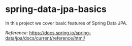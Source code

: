 

# spring-data-jpa-basics
In this project we cover basic features of Spring Data JPA.

_Reference_: https://docs.spring.io/spring-data/jpa/docs/current/reference/html/